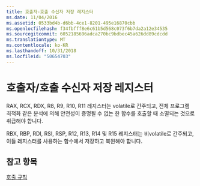 ```yaml
---
title: 호출자-호출 수신자 저장 레지스터
ms.date: 11/04/2016
ms.assetid: 0533bd4b-d6bb-4ce1-8201-495e16870cbb
ms.openlocfilehash: f34fbfff8e6c61b5d568c073f6b7da2a12e34535
ms.sourcegitcommit: 6052185696adca270bc9bdbec45a626dd89cdcdd
ms.translationtype: MT
ms.contentlocale: ko-KR
ms.lasthandoff: 10/31/2018
ms.locfileid: "50654703"
---
```

# <a name="callercallee-saved-registers"></a>호출자/호출 수신자 저장 레지스터

RAX, RCX, RDX, R8, R9, R10, R11 레지스터는 volatile로 간주되고, 전체 프로그램 최적화 같은 분석에 의해 안전성이 증명될 수 없는 한 함수를 호출할 때 소멸되는 것으로 취급해야 합니다.

RBX, RBP, RDI, RSI, RSP, R12, R13, R14 및 R15 레지스터는 비volatile로 간주되고, 이들 레지스터를 사용하는 함수에서 저장하고 복원해야 합니다.

## <a name="see-also"></a>참고 항목

[호출 규칙](../build/calling-convention.md)
